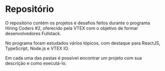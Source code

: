 # Repositório

O repositório contém os projetos e desafios feitos durante o programa Hiring Coders #2, oferecido pela VTEX com o objetivo de formar desenvolvedores Fullstack.

No programa foram estudados vários tópicos, com destaque para ReactJS, TypeScript, Node.js e VTEX IO.

Em cada uma das pastas é possível encontrar um projeto com sua descrição e como executá-lo.